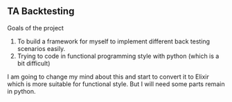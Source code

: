 ## TA Backtesting

Goals of the project
1. To build a framework for myself to implement different back testing scenarios easily. 
2. Trying to code in functional programming style with python (which is a bit difficult)

I am going to change my mind about this and start to convert it to Elixir which is more suitable for functional style. But I will need some parts remain in python.
